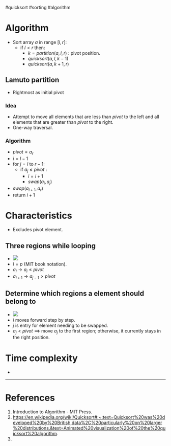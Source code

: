 #quicksort #sorting #algorithm 

# Algorithm
- Sort array $a$ in range $[l, r]$:
	- if $l<r$ then:
		- $k=partition(a,l,r)$ : pivot position.
		- $quicksort(a,l,k-1)$
		- $quicksort(a,k+1,r)$
## Lamuto partition
-  Rightmost as initial pivot
### Idea
- Attempt to move all elements that are less than $pivot$ to the left and all elements that are greater than $pivot$ to the right.
- One-way traversal.
### Algorithm
- $pivot=a_r$
- $i=l-1$ 
- for $j=l$ to $r-1$:
	- if $a_j \leq pivot$ :
		- $i=i+1$
		- $swap(a_i,a_j)$
- $swap(a_{i+1}, a_r)$
- return $i+1$
# Characteristics
- Excludes pivot element.
## Three regions while looping
- ![](Pasted%20image%2020240601153857.png)
- $l=p$ (MIT book notation).
- $a_l \to a_i \leq pivot$
- $a_{i+1} \to a_{j-1} > pivot$
## Determine which regions a element should belong to
- ![](Pasted%20image%2020240616144654.png)
- $i$ moves forward step by step.
- $j$ is entry for element needing to be swapped.
- $a_j < pivot$ $\implies$ move $a_j$ to the first region; otherwise, it currently stays in the right position.

# Time complexity
- 

---
# References
1. Introduction to Algorithm - MIT Press.
2. https://en.wikipedia.org/wiki/Quicksort#:~:text=Quicksort%20was%20developed%20by%20British,data%2C%20particularly%20on%20larger%20distributions.&text=Animated%20visualization%20of%20the%20quicksort%20algorithm.
3. 